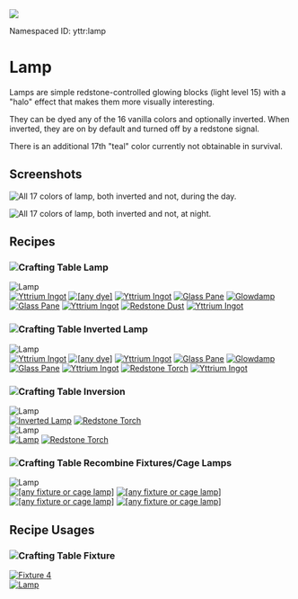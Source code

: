 <img class="infobox" src="../img/item/lamp_cycle_all.png">

<span class="aside">Namespaced ID: <span>yttr:lamp</span></span><br/>
# Lamp

Lamps are simple redstone-controlled glowing blocks (light level 15) with a "halo" effect that makes
them more visually interesting.

They can be dyed any of the 16 vanilla colors and optionally inverted. When inverted, they are on
by default and turned off by a redstone signal.

There is an additional 17th "teal" color currently not obtainable in survival.

## Screenshots
![All 17 colors of lamp, both inverted and not, during the day.](../img/lamp1.png)

![All 17 colors of lamp, both inverted and not, at night.](../img/lamp2.png)

## Recipes

### <img class="symbolic" title="Crafting Table" src="../img/symbolic/crafting_table.png"/> Lamp
<div class="recipe" title="Namespaced ID: yttr:lamp">
	<div class="output">
		<img title="Lamp" src="../img/item/lamp_cycle.png"/>
	</div>
	<div class="input">
		<a href="../yttrium"><img title="Yttrium Ingot" src="../img/item/yttrium_ingot.png"/></a>
		<a href="https://minecraft.fandom.com/wiki/Dye"><img title="[any dye]" src="../img/item/dye_cycle.png"/></a>
		<a href="../yttrium"><img title="Yttrium Ingot" src="../img/item/yttrium_ingot.png"/></a>
		<a href="https://minecraft.fandom.com/wiki/Glass_Pane"><img title="Glass Pane" src="../img/item/glass_pane.png"/></a>
		<a href="../glowdamp"><img title="Glowdamp" src="../img/item/glowing_gas.png"/></a>
		<a href="https://minecraft.fandom.com/wiki/Glass_Pane"><img title="Glass Pane" src="../img/item/glass_pane.png"/></a>
		<a href="../yttrium"><img title="Yttrium Ingot" src="../img/item/yttrium_ingot.png"/></a>
		<a href="https://minecraft.fandom.com/wiki/Redstone_Dust"><img title="Redstone Dust" src="../img/item/redstone.png"/></a>
		<a href="../yttrium"><img title="Yttrium Ingot" src="../img/item/yttrium_ingot.png"/></a>
	</div>
</div>

### <img class="symbolic" title="Crafting Table" src="../img/symbolic/crafting_table.png"/> Inverted Lamp
<div class="recipe" title="Namespaced ID: yttr:lamp">
	<div class="output">
		<img title="Lamp" src="../img/item/lamp_inverted_cycle.png"/>
	</div>
	<div class="input">
		<a href="../yttrium"><img title="Yttrium Ingot" src="../img/item/yttrium_ingot.png"/></a>
		<a href="https://minecraft.fandom.com/wiki/Dye"><img title="[any dye]" src="../img/item/dye_cycle.png"/></a>
		<a href="../yttrium"><img title="Yttrium Ingot" src="../img/item/yttrium_ingot.png"/></a>
		<a href="https://minecraft.fandom.com/wiki/Glass_Pane"><img title="Glass Pane" src="../img/item/glass_pane.png"/></a>
		<a href="../glowdamp"><img title="Glowdamp" src="../img/item/glowing_gas.png"/></a>
		<a href="https://minecraft.fandom.com/wiki/Glass_Pane"><img title="Glass Pane" src="../img/item/glass_pane.png"/></a>
		<a href="../yttrium"><img title="Yttrium Ingot" src="../img/item/yttrium_ingot.png"/></a>
		<a href="https://minecraft.fandom.com/wiki/Redstone_Torch"><img title="Redstone Torch" src="../img/item/redstone_torch.png"/></a>
		<a href="../yttrium"><img title="Yttrium Ingot" src="../img/item/yttrium_ingot.png"/></a>
	</div>
</div>

### <img class="symbolic" title="Crafting Table" src="../img/symbolic/crafting_table.png"/> Inversion

<div class="recipe" title="Namespaced ID: yttr:lamp_invert">
	<div class="output">
		<img title="Lamp" src="../img/item/lamp_cycle.png"/>
	</div>
	<div class="input">
		<a href="#"><img title="Inverted Lamp" src="../img/item/lamp_inverted_cycle.png"/></a>
		<a href="https://minecraft.fandom.com/wiki/Redstone_Torch"><img title="Redstone Torch" src="../img/item/redstone_torch.png"/></a>
	</div>
</div>

<div class="recipe" title="Namespaced ID: yttr:lamp_invert">
	<div class="output">
		<img title="Lamp" src="../img/item/lamp_inverted_cycle.png"/>
	</div>
	<div class="input">
		<a href="#"><img title="Lamp" src="../img/item/lamp_cycle.png"/></a>
		<a href="https://minecraft.fandom.com/wiki/Redstone_Torch"><img title="Redstone Torch" src="../img/item/redstone_torch.png"/></a>
	</div>
</div>

### <img class="symbolic" title="Crafting Table" src="../img/symbolic/crafting_table.png"/> Recombine Fixtures/Cage Lamps
<div class="recipe" title="Namespaced ID: yttr:fixtures_to_lamp">
	<div class="output">
		<img title="Lamp" src="../img/item/lamp_cycle_all.png"/>
	</div>
	<div class="input small">
		<a href="fixture"><img title="[any fixture or cage lamp]" src="../img/item/fixturey_cycle_all.png"/></a>
		<a href="fixture"><img title="[any fixture or cage lamp]" src="../img/item/fixturey_cycle_all.png"/></a>
		<a href="fixture"><img title="[any fixture or cage lamp]" src="../img/item/fixturey_cycle_all.png"/></a>
		<a href="fixture"><img title="[any fixture or cage lamp]" src="../img/item/fixturey_cycle_all.png"/></a>
	</div>
</div>

## Recipe Usages

### <img class="symbolic" title="Crafting Table" src="../img/symbolic/crafting_table.png"/> Fixture
<div class="recipe" title="Namespaced ID: yttr:fixtures_from_lamp">
	<a href="../fixture" class="output">
		<img title="Fixture" src="../img/item/fixture_cycle_all.png"/>
		<span class="quantity">4</span>
	</a>
	<div class="input">
		<a href="#"><img title="Lamp" src="../img/item/lamp_cycle_all.png"/></a>
	</div>
</div>
